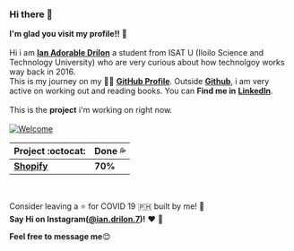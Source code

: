 ### Hi there 👋

**I'm glad you visit my profile!!** :star_struck: <br><br> Hi i am [**Ian Adorable Drilon**](https://www.facebook.com/ian.drilon.7) a student from ISAT U (Iloilo Science and Technology University) who are very curious about how technolgoy works way back in 2016. <br> This is my journey on my :running_man: [**GitHub Profile**](https://github.com/zneret03?tab=repositories). Outside [**Github**](https://github.com/zneret03), i am very active on working out and reading books.
You can **Find me in** [**LinkedIn**](https://www.linkedin.com/in/ian-drilon-952a37179/). 
<br>
<br>
This is the **project** i'm working on right now.
<br>
<br>
[![Welcome](https://img.shields.io/badge/PRs-welcome-brightgreen.svg?style=flat&logo=github)](https://github.com/zneret03)

|      Project :octocat:   | Done :sweat_drops: | 
|---------------|------------|
|[**Shopify**](https://github.com/zneret03/Shopify) | **70%** |

<br>

Consider leaving a :star: for COVID 19 :philippines: built by me! :hugs: <br>
**Say Hi on Instagram([@ian.drilon.7](https://www.instagram.com/ian.drilon.7/))!** :heart: 💬

**Feel free to message me**:blush:
